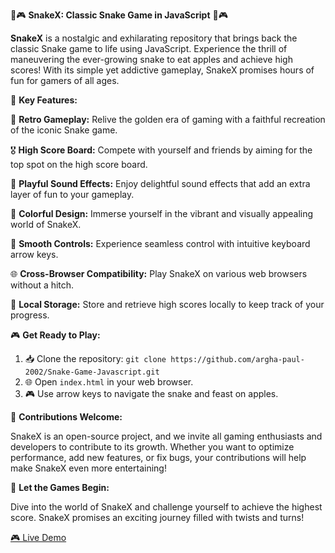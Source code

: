 🐍🎮 **SnakeX: Classic Snake Game in JavaScript** 🐍🎮

**SnakeX** is a nostalgic and exhilarating repository that brings back the classic Snake game to life using JavaScript. Experience the thrill of maneuvering the ever-growing snake to eat apples and achieve high scores! With its simple yet addictive gameplay, SnakeX promises hours of fun for gamers of all ages.

🌟 **Key Features:**

🎯 **Retro Gameplay:** Relive the golden era of gaming with a faithful recreation of the iconic Snake game.

🎖️ **High Score Board:** Compete with yourself and friends by aiming for the top spot on the high score board.

🎵 **Playful Sound Effects:** Enjoy delightful sound effects that add an extra layer of fun to your gameplay.

🌈 **Colorful Design:** Immerse yourself in the vibrant and visually appealing world of SnakeX.

🚀 **Smooth Controls:** Experience seamless control with intuitive keyboard arrow keys.

🌐 **Cross-Browser Compatibility:** Play SnakeX on various web browsers without a hitch.

💾 **Local Storage:** Store and retrieve high scores locally to keep track of your progress.

🎮 **Get Ready to Play:**

1. 📥 Clone the repository: `git clone https://github.com/argha-paul-2002/Snake-Game-Javascript.git`
2. 🌐 Open `index.html` in your web browser.
3. 🎮 Use arrow keys to navigate the snake and feast on apples.

📣 **Contributions Welcome:**

SnakeX is an open-source project, and we invite all gaming enthusiasts and developers to contribute to its growth. Whether you want to optimize performance, add new features, or fix bugs, your contributions will help make SnakeX even more entertaining!

🎉 **Let the Games Begin:**

Dive into the world of SnakeX and challenge yourself to achieve the highest score. SnakeX promises an exciting journey filled with twists and turns!

[🎮 Live Demo](https://argha-paul-2002.github.io/Snake-Game-Javascript/)
